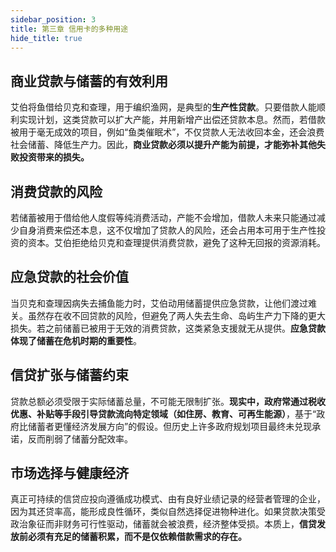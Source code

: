 ```yaml
---
sidebar_position: 3
title: 第三章 信用卡的多种用途
hide_title: true
---
```


## 商业贷款与储蓄的有效利用
艾伯将鱼借给贝克和查理，用于编织渔网，是典型的**生产性贷款**。只要借款人能顺利实现计划，这类贷款可以扩大产能，并用新增产出偿还贷款本息。然而，若借款被用于毫无成效的项目，例如“鱼类催眠术”，不仅贷款人无法收回本金，还会浪费社会储蓄、降低生产力。因此，**商业贷款必须以提升产能为前提，才能弥补其他失败投资带来的损失。**

## 消费贷款的风险
若储蓄被用于借给他人度假等纯消费活动，产能不会增加，借款人未来只能通过减少自身消费来偿还本息，这不仅增加了贷款人的风险，还会占用本可用于生产性投资的资本。艾伯拒绝给贝克和查理提供消费贷款，避免了这种无回报的资源消耗。

## 应急贷款的社会价值
当贝克和查理因病失去捕鱼能力时，艾伯动用储蓄提供应急贷款，让他们渡过难关。虽然存在收不回贷款的风险，但避免了两人失去生命、岛屿生产力下降的更大损失。若之前储蓄已被用于无效的消费贷款，这类紧急支援就无从提供。**应急贷款体现了储蓄在危机时期的重要性**。

## 信贷扩张与储蓄约束
贷款总额必须受限于实际储蓄总量，不可能无限制扩张。**现实中，政府常通过税收优惠、补贴等手段引导贷款流向特定领域（如住房、教育、可再生能源）**，基于“政府比储蓄者更懂经济发展方向”的假设。但历史上许多政府规划项目最终未兑现承诺，反而削弱了储蓄分配效率。

## 市场选择与健康经济
真正可持续的信贷应投向遵循成功模式、由有良好业绩记录的经营者管理的企业，因为其还贷率高，能形成良性循环，类似自然选择促进物种进化。如果贷款决策受政治象征而非财务可行性驱动，储蓄就会被浪费，经济整体受损。本质上，**信贷发放前必须有充足的储蓄积累，而不是仅依赖借款需求的存在。**